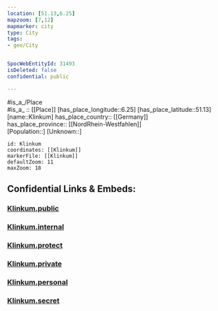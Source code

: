 ```yaml
---
location: [51.13,6.25] 
mapzoom: [7,12] 
mapmarker: city 
type: City
tags:
- geo/City


SpocWebEntityId: 31493
isDeleted: false
confidential: public

---
```

#is_a_/Place  
#is_a_ :: [[Place]] 
[has_place_longitude::6.25] 
[has_place_latitude::51.13] 
[name::Klinkum] 
has_place_country:: [[Germany]]  
has_place_province:: [[NordRhein-Westfahlen]]  
[Population::] 
[Unknown::] 


```leaflet
id: Klinkum
coordinates: [[Klinkum]] 
markerFile: [[Klinkum]] 
defaultZoom: 11 
maxZoom: 18
```


## Confidential Links & Embeds: 

### [Klinkum.public](/_public/\Earth\Continent\Europe\Europe~Central\Germany\Germany~West\Nordrhein-Westfalen\counties~NW\Heinsberg\cities~Heinsberg\WegbergKlinkum.public.md) 

### [Klinkum.internal](/_internal/\Earth\Continent\Europe\Europe~Central\Germany\Germany~West\Nordrhein-Westfalen\counties~NW\Heinsberg\cities~Heinsberg\WegbergKlinkum.internal.md) 

### [Klinkum.protect](/_protect/\Earth\Continent\Europe\Europe~Central\Germany\Germany~West\Nordrhein-Westfalen\counties~NW\Heinsberg\cities~Heinsberg\WegbergKlinkum.protect.md) 

### [Klinkum.private](/_private/\Earth\Continent\Europe\Europe~Central\Germany\Germany~West\Nordrhein-Westfalen\counties~NW\Heinsberg\cities~Heinsberg\WegbergKlinkum.private.md) 

### [Klinkum.personal](/_personal/\Earth\Continent\Europe\Europe~Central\Germany\Germany~West\Nordrhein-Westfalen\counties~NW\Heinsberg\cities~Heinsberg\WegbergKlinkum.personal.md) 

### [Klinkum.secret](/_secret/\Earth\Continent\Europe\Europe~Central\Germany\Germany~West\Nordrhein-Westfalen\counties~NW\Heinsberg\cities~Heinsberg\WegbergKlinkum.secret.md)

